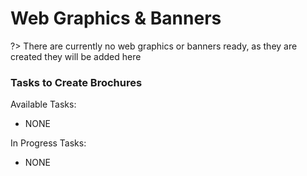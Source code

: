 

# Web Graphics & Banners

?> There are currently no web graphics or banners ready, as they are created they will be added here

### Tasks to Create Brochures

Available Tasks:

- NONE

In Progress Tasks:

- NONE
